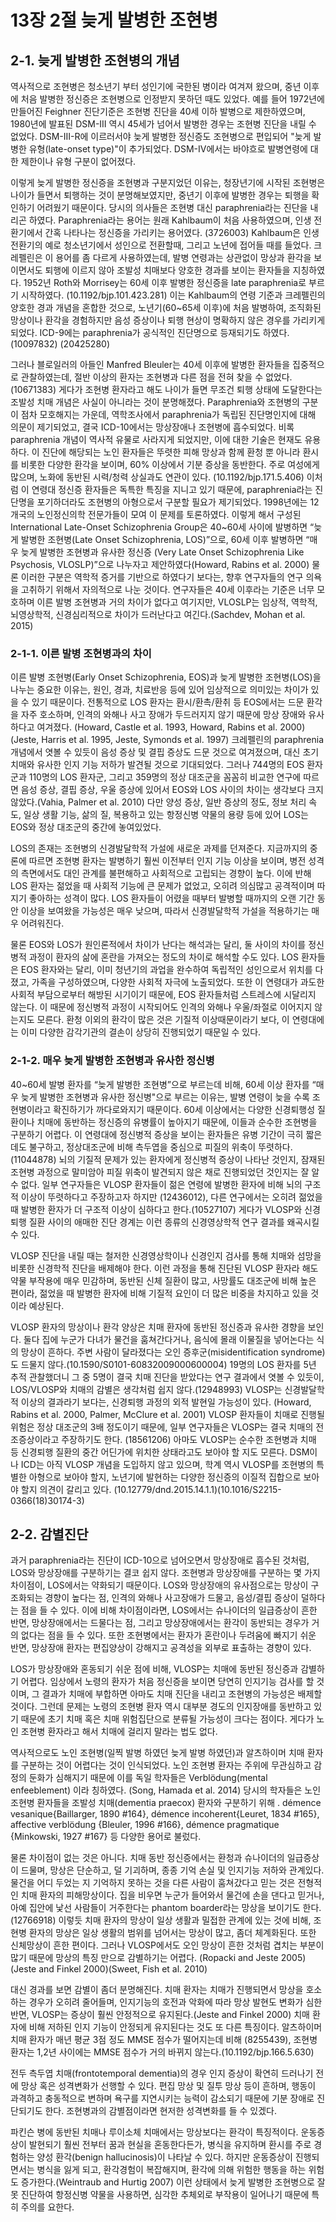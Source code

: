# 13장 2절 늦게 발병한 조현병



## 2-1. 늦게 발병한 조현병의 개념

역사적으로 조현병은 청소년기 부터 성인기에 국한된 병이라 여겨져 왔으며, 중년 이후에 처음 발병한 정신증은 조현병으로 인정받지 못하던 때도 있었다. 예를 들어 1972년에 만들어진 Feighner 진단기준은 조현병 진단을 40세 이하 발병으로 제한하였으며, 1980년에 발표된 DSM-III 역시 45세가 넘어서 발병한 경우는 조현병 진단을 내릴 수 없었다. DSM-III-R에 이르러서야 늦게 발병한 정신증도 조현병으로 편입되어 "늦게 발병한 유형(late-onset type)"이 추가되었다. DSM-IV에서는 바야흐로 발병연령에 대한 제한이나 유형 구분이 없어졌다.

이렇게 늦게 발병한 정신증을 조현병과 구분지었던 이유는, 청장년기에 시작된 조현병은 나이가 들면서 퇴행하는 것이 분명해보였지만, 중년기 이후에 발병한 경우는 퇴행을 확인하기 어려웠기 때문이다. 당시의 의사들은 조현병 대신 paraphrenia라는 진단을 내리곤 하였다. Paraphrenia라는 용어는 원래 Kahlbaum이 처음 사용하였으며, 인생 전환기에서 간혹 나타나는 정신증을 가리키는 용어였다. (3726003) Kahlbaum은 인생 전환기의 예로 청소년기에서 성인으로 전환할때, 그리고 노년에 접어들 때를 들었다. 크레펠린은 이 용어를 좀 다르게 사용하였는데, 발병 연령과는 상관없이 망상과 환각을 보이면서도 퇴행에 이르지 않아 조발성 치매보다 양호한 경과를 보이는 환자들을 지칭하였다. 1952년 Roth와 Morrisey는 60세 이후 발병한 정신증을 late paraphrenia로 부르기 시작하였다. (10.1192/bjp.101.423.281) 이는 Kahlbaum의 연령 기준과 크레펠린의 양호한 경과 개념을 혼합한 것으로, 노년기(60\~65세 이후)에 처음 발병하여, 조직화된 망상이나 환각을 경험하지만 음성 증상이나 퇴행 현상이 명확하지 않은 경우를 가리키게 되었다. ICD-9에는 paraphrenia가 공식적인 진단명으로 등재되기도 하였다.(10097832) (20425280) 

그러나 블로일러의 아들인 Manfred Bleuler는 40세 이후에 발병한 환자들을 집중적으로 관찰하였는데, 절반 이상의 환자는 조현병과 다른 점을 전혀 찾을 수 없었다. (10671383) 게다가 조현병 환자라고 해도  나이가 들면  무조건 퇴행 상태에 도달한다는 조발성 치매 개념은 사실이 아니라는 것이 분명해졌다. Paraphrenia와 조현병의 구분이 점차 모호해지는 가운데, 역학조사에서 paraphrenia가 독립된 진단명인지에 대해 의문이 제기되었고, 결국 ICD-10에서는 망상장애나 조현병에 흡수되었다. 비록 paraphrenia 개념이 역사적 유물로 사라지게 되었지만, 이에 대한 기술은 현재도 유용하다. 이 진단에 해당되는 노인 환자들은 뚜렷한 피해 망상과 함께 환청 뿐 아니라 환시를 비롯한 다양한 환각을 보이며, 60% 이상에서 기분 증상을 동반한다. 주로 여성에게 많으며, 노화에 동반된 시력/청력 상실과도 연관이 있다. (10.1192/bjp.171.5.406) 이처럼 이 연령대 정신증 환자들은 독특한 특징을 지니고 있기 때문에,  paraphrenia라는 진단명을 포기하더라도 조현병의 아형으로서 구분할 필요가 제기되었다. 1998년에는 12개국의 노인정신의학 전문가들이 모여 이 문제를 토론하였다. 이렇게 해서 구성된 International Late-Onset Schizophrenia Group은 40\~60세 사이에 발병하면 “늦게 발병한 조현병(Late Onset Schizophrenia, LOS)”으로, 60세 이후 발병하면 “매우 늦게 발병한 조현병과 유사한 정신증 (Very Late Onset Schizophrenia Like Psychosis, VLOSLP)”으로 나누자고 제안하였다(Howard, Rabins et al. 2000) 물론 이러한 구분은 역학적 증거를 기반으로 하였다기 보다는, 향후 연구자들의 연구 의욕을 고취하기 위해서 자의적으로 나눈 것이다. 연구자들은 40세 이후라는 기준은 너무 모호하며 이른 발병 조현병과 거의 차이가 없다고 여기지만, VLOSLP는 임상적, 역학적, 뇌영상학적, 신경심리적으로 차이가 드러난다고 여긴다.(Sachdev, Mohan et al. 2015)



### 2-1-1. 이른 발병 조현병과의 차이



이른 발병 조현병(Early Onset Schizophrenia, EOS)과 늦게 발병한 조현병(LOS)을 나누는 중요한 이유는, 원인, 경과, 치료반응 등에 있어 임상적으로 의미있는 차이가 있을 수 있기 때문이다. 전통적으로 LOS 환자는 환시/환촉/환취 등 EOS에서는 드문 환각을 자주 호소하며, 인격의 와해나 사고 장애가 두드러지지 않기 때문에 망상 장애와 유사하다고 여겨졌다. (Howard, Castle et al. 1993, Howard, Rabins et al. 2000)(Jeste, Harris et al. 1995, Jeste, Symonds et al. 1997) 크레펠린의 paraphrenia 개념에서 엿볼 수 있듯이 음성 증상 및 결핍 증상도 드문 것으로 여겨졌으며, 대신 초기 치매와 유사한 인지 기능 저하가 발견될 것으로 기대되었다. 그러나 744명의 EOS 환자군과 110명의 LOS 환자군, 그리고 359명의 정상 대조군을 꼼꼼히 비교한 연구에 따르면 음성 증상, 결핍 증상, 우울 증상에 있어서 EOS와 LOS 사이의 차이는 생각보다 크지 않았다.(Vahia, Palmer et al. 2010) 다만 양성 증상, 일반 증상의 정도, 정보 처리 속도, 일상 생활 기능, 삶의 질, 복용하고 있는 항정신병 약물의 용량 등에 있어 LOS는 EOS와 정상 대조군의 중간에 놓여있었다. 

LOS의 존재는 조현병의 신경발달학적 가설에 새로운 과제를 던져준다. 지금까지의 중론에 따르면 조현병 환자는 발병하기 훨씬 이전부터 인지 기능 이상을 보이며, 병전 성격의 측면에서도 대인 관계를 불편해하고 사회적으로 고립되는 경향이 높다. 이에 반해 LOS 환자는 젊었을 때 사회적 기능에 큰 문제가 없었고, 오히려 의심많고 공격적이며 따지기 좋아하는 성격이 많다. LOS 환자들이 어렸을 때부터 발병할 때까지의 오랜 기간 동안 이상을 보여왔을 가능성은 매우 낮으며, 따라서 신경발달학적 가설을 적용하기는 매우 어려워진다. 

물론 EOS와 LOS가 원인론적에서 차이가 난다는 해석과는 달리, 둘 사이의 차이를 정신병적 과정이 환자의 삶에 혼란을 가져오는 정도의 차이로 해석할 수도 있다. LOS 환자들은 EOS 환자와는 달리, 이미 청년기의 과업을 완수하여 독립적인 성인으로서 위치를 다졌고, 가족을 구성하였으며, 다양한 사회적 자극에 노출되었다. 또한 이 연령대가 과도한 사회적 부담으로부터 해방된 시기이기 때문에, EOS 환자들처럼 스트레스에 시달리지 않는다. 이 때문에 정신병적 과정이 시작되어도 인격의 와해나 우울/좌절로 이어지지 않는지도 모른다. 환청 이외의 환각이 많은 것은 기질적 이상때문이라기 보다, 이 연령대에는 이미 다양한 감각기관의 결손이 상당히 진행되었기 때문일 수 있다.



### 2-1-2. 매우 늦게 발병한 조현병과 유사한 정신병



40\~60세 발병 환자를 “늦게 발병한 조현병”으로 부르는데 비해, 60세 이상 환자를 “매우 늦게 발병한 조현병과 유사한 정신병"으로 부르는 이유는, 발병 연령이 늦을 수록 조현병이라고 확진하기가 까다로와지기 때문이다. 60세 이상에서는 다양한 신경퇴행성 질환이나 치매에 동반하는 정신증의 유병률이 높아지기 때문에, 이들과 순수한 조현병을 구분하기 어렵다. 이 연령대에 정신병적 증상을 보이는 환자들은 유병 기간이 극히 짧은데도 불구하고, 정상대조군에 비해 측두엽을 중심으로 피질의 위축이 뚜렷하다. (11044878) 뇌의 기질적 문제가 있는 환자에게 정신병적 증상이 나타난 것인지, 잠재된 조현병 과정으로 말미암아 피질 위축이 발견되지 않은 채로 진행되었던 것인지는 잘 알 수 없다. 일부 연구자들은 VLOSP 환자들이 젊은 연령에 발병한 환자에 비해 뇌의 구조적 이상이 뚜렷하다고 주장하고자 하지만 (12436012), 다른 연구에서는 오히려 젊었을 때 발병한 환자가 더 구조적 이상이 심하다고 한다.(10527107) 게다가 VLOSP와 신경퇴행 질환 사이의 애매한 진단 경계는 이런 종류의 신경영상학적 연구 결과를 왜곡시킬 수 있다. 

VLOSP 진단을 내릴 때는 철저한 신경영상학이나 신경인지 검사를 통해 치매와 섬망을 비롯한 신경학적 진단을 배제해야 한다. 이런 과정을 통해 진단된 VLOSP 환자라 해도 약물 부작용에 매우 민감하며, 동반된 신체 질환이 많고, 사망률도 대조군에 비해 높은 편이라, 젊었을 때 발병한 환자에 비해 기질적 요인이 더 많은 비중을 차지하고 있을 것이라 예상된다.

VLOSP 환자의 망상이나 환각 양상은 치매 환자에 동반된 정신증과 유사한 경향을 보인다. 둘다 집에 누군가 다녀가 물건을 훔쳐간다거나, 음식에 몰래 이물질을 넣어논다는 식의 망상이 흔하다. 주변 사람이 달라졌다는 오인 증후군(misidentification syndrome)도 드물지 않다.(10.1590/S0101-60832009000600004) 19명의 LOS 환자를 5년 추적 관찰했더니 그 중 5명이 결국 치매 진단을 받았다는 연구 결과에서 엿볼 수 있듯이, LOS/VLOSP와 치매의 감별은 생각처럼 쉽지 않다.(12948993) VLOSP는 신경발달학적 이상의 결과라기 보다는, 신경퇴행 과정의 외적 발현일 가능성이 있다. (Howard, Rabins et al. 2000, Palmer, McClure et al. 2001) VLOSP 환자들이 치매로 진행될 위험은 정상 대조군의 3배 정도이기 때문에, 일부 연구자들은 VLOSP는 결국 치매의 전조증상이라고 주장하기도 한다. (18561206) 아마도 VLOSP는 순수한 조현병과 치매 등 신경퇴행 질환의 중간 어딘가에 위치한 상태라고도 보아야 할 지도 모른다. DSM이나 ICD는 아직 VLOSP 개념을 도입하지 않고 있으며, 학계 역시 VLOSP를 조현병의 특별한 아형으로 보아야 할지, 노년기에 발현하는 다양한 정신증의 이질적 집합으로 보아야 할지 의견이 갈리고 있다. (10.12779/dnd.2015.14.1.1)(10.1016/S2215-0366(18)30174-3)



## 2-2. 감별진단



과거 paraphrenia라는 진단이 ICD-10으로 넘어오면서 망상장애로 흡수된 것처럼, LOS와 망상장애를 구분하기는 결코 쉽지 않다. 조현병과 망상장애를 구분하는 몇 가지 차이점이, LOS에서는 약화되기 때문이다. LOS와 망상장애의 유사점으로는 망상이 구조화되는 경향이 높다는 점, 인격의 와해나 사고장애가 드물고, 음성/결핍 증상이 덜하다는 점을 들 수 있다. 이에 비해 차이점이라면, LOS에서는 슈나이더의 일급증상이 흔한 반면, 망상장애에서는 드물다는 점, 그리고 망상장애에서는 환각이 동반되는 경우가 거의 없다는 점을 들 수 있다. 또한 조현병에서는 환자가 혼란이나 두려움에 빠지기 쉬운 반면, 망상장애 환자는 편집양상이 강해지고 공격성을 외부로 표출하는 경향이 있다. 

LOS가 망상장애와 혼동되기 쉬운 점에 비해, VLOSP는 치매에 동반된 정신증과 감별하기 어렵다. 임상에서 노령의 환자가 처음 정신증을 보이면 당연히 인지기능 검사를 할 것이며, 그 결과가 치매에 부합하면 아마도 치매 진단을 내리고 조현병의 가능성은 배제할 것이다. 그런데 문제는 노령의 조현병 환자 역시 대부분 경도의 인지장애를 동반하고 있기 때문에 초기 치매 혹은 치매 위험집단으로 분류될 가능성이 크다는 점이다. 게다가 노인 조현병 환자라고 해서 치매에 걸리지 말라는 법도 없다.

역사적으로도 노인 조현병(일찍 발병 하였던 늦게 발병 하였던)과 알츠하이머 치매 환자를 구분하는 것이 어렵다는 것이 인식되었다. 노인 조현병 환자는 주위에 무관심하고 감정의 둔화가 심해지기 때문에 이를 독일 학자들은 Verblödung(mental enfeeblement) 이라 칭하였다. (Song, Hamada et al. 2014) 당시의 학자들은 노인 조현병 환자들을 조발성 치매(dementia praecox) 환자와 구분하기 위해 .  démence vesanique{Baillarger, 1890 #164}, démence incoherent{Leuret, 1834 #165}, affective verblödung {Bleuler, 1996 #166}, démence pragmatique {Minkowski, 1927 #167} 등 다양한 용어로 불렀다.



물론 차이점이 없는 것은 아니다. 치매 동반 정신증에서는 환청과 슈나이더의 일급증상이 드물며, 망상은 단순하고, 덜 기괴하며, 종종 기억 손실 및 인지기능 저하와 관계있다. 물건을 어디 두었는 지 기억하지 못하는 것을 다른 사람이 훔쳐갔다고 믿는 것은 전형적인 치매 환자의 피해망상이다. 집을 비우면 누군가 들어와서 물건에 손을 댄다고 믿거나, 아예 집안에 낯선 사람들이 거주한다는 phantom boarder라는 망상을 보이기도 한다.(12766918) 이렇듯 치매 환자의 망상이 일상 생활과 밀접한 관계에 있는 것에 비해, 조현병 환자의 망상은 일상 생활의 범위를 넘어서는 망상이 많고, 좀더 체계화된다. 또한 신체망상이 흔한 편이다. 그러나 VLOSP에서도 오인 망상이 흔한 것처럼 겹치는 부분이 많기 때문에 망상의 특징 만으로 감별하기는 어렵다. (Ropacki and Jeste 2005)(Jeste and Finkel 2000)(Sweet, Fish et al. 2010) 

대신 경과를 보면 감별이 좀더 분명해진다. 치매 환자는 치매가 진행되면서 망상을 호소하는 경우가 오히려 줄어들며, 인지기능의 호전과 악화에 따라 망상 발현도 변화가 심한 반면, VLOSP는 증상이 훨씬 안정적으로 유지된다.(Jeste and Finkel 2000) 치매 환자에 비해 저하된 인지 기능이 안정되게 유지된다는 것도 또 다른 특징이다. 알츠하이머 치매 환자가 매년 평균 3점 정도 MMSE 점수가 떨어지는데 비해 (8255439), 조현병 환자는 1,2년 사이에는 MMSE 점수가 거의 바뀌지 않는다.(10.1192/bjp.166.5.630)



전두 측두엽 치매(frontotemporal dementia)의 경우 인지 증상이 확연히 드러나기 전에 망상 혹은 성격변화가 선행할 수 있다. 편집 망상 및 질투 망상 등이 흔하며, 행동이 과격하고 충동적으로 변하며 욕구를 지연시키는 능력이 감소되기 때문에 기분 장애로 진단되기도 한다. 조현병과의 감별점이라면 현저한 성격변화를 들 수 있겠다.



파킨슨 병에 동반된 치매나 루이소체 치매에서는 망상보다는 환각이 특징적이다. 운동증상이 발현되기 훨씬 전부터 꿈과 현실을 혼동한다든가, 병식을 유지하며 환시를 주로 경험하는 양성 환각(benign hallucinosis)이 나타날 수 있다. 하지만 운동증상이 진행되면서는 병식을 잃게 되고, 환각경험이 복잡해지며, 환각에 의해 위험한 행동을 하는 위험도 증가한다.(Weintraub and Hurtig 2007) 이런 상태에서 늦게 발병한 조현병으로 잘못 진단하여 항정신병 약물을 사용하면, 심각한 추체외로 부작용이 일어나기 때문에 특히 주의를 요한다.

